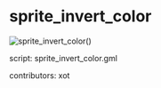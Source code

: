 sprite_invert_color
===================

![sprite_invert_color()](/images/sprite_invert_color.gif "sprite_invert_color()")

script: sprite_invert_color.gml

contributors: xot
